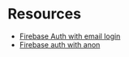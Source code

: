 # Resources
- [Firebase Auth with email login](https://petercoding.com/firebase/2020/02/25/using-firebase-auth-in-flutter/)
- [Firebase auth with anon](https://heartbeat.fritz.ai/firebase-user-authentication-in-flutter-1635fb175675)